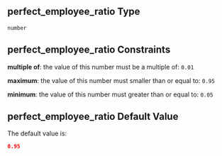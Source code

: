 ## perfect_employee_ratio Type

`number`

## perfect_employee_ratio Constraints

**multiple of**: the value of this number must be a multiple of: `0.01`

**maximum**: the value of this number must smaller than or equal to: `0.95`

**minimum**: the value of this number must greater than or equal to: `0.05`

## perfect_employee_ratio Default Value

The default value is:

```json
0.95
```
